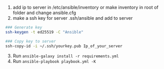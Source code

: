 1. add ip to server in /etc/ansible/inventory
   or make inventory in root of folder and change ansible.cfg   
2. make a ssh key for server .ssh/ansible and add to server  
```sh
### Generate key
ssh-keygen -t ed25519 -C "Ansible"
```
```sh
### Copy key to server
ssh-copy-id -i ~/.ssh/yourkey.pub Ip_of_your_server
```

3. Run `ansible-galaxy install -r requirements.yml`
4. Run `ansible-playbook playbook.yml -K`